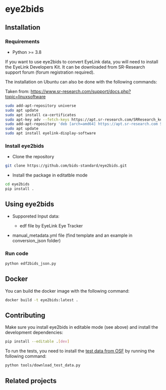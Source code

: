 # eye2bids

## Installation

### Requirements

- Python >= 3.8

If you want to use eye2bids to convert EyeLink data,
you will need to install the EyeLink Developers Kit.
It can be downloaded from SR-Research support forum (forum registration required).

The installation on Ubuntu can also be done with the following commands:

Taken from: https://www.sr-research.com/support/docs.php?topic=linuxsoftware

```bash
sudo add-apt-repository universe
sudo apt update
sudo apt install ca-certificates
sudo apt-key adv --fetch-keys https://apt.sr-research.com/SRResearch_key
sudo add-apt-repository 'deb [arch=amd64] https://apt.sr-research.com SRResearch main'
sudo apt update
sudo apt install eyelink-display-software
```

### Install eye2bids

- Clone the repository

```bash
git clone https://github.com/bids-standard/eye2bids.git
```

- Install the package in editatble mode

```bash
cd eye2bids
pip install .
```

## Using eye2bids

- Supporeted Input data:

    - edf file by EyeLink Eye Tracker

- manual_metadata.yml file (find template and an example in conversion_json folder)

### Run code

```bash
python edf2bids_json.py
```

[SR-Research support forum]: https://www.sr-research.com/support/forum-9.html

## Docker

You can build the docker image with the following command:

```bash
docker build -t eye2bids:latest .
```

## Contributing

Make sure you install eye2bids in editable mode (see above) and install the development dependencies:

```bash
pip install --editable .[dev]
```

To run the tests, you need to install the [test data from OSF](https://osf.io/jdv7n/)
by running the following command:

```bash
python tools/download_test_data.py
```

## Related projects
